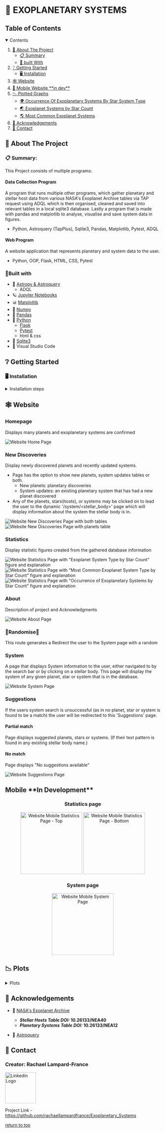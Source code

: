 <a id='top'></a>

# 🌌 EXOPLANETARY SYSTEMS

<a id='table_of_contents'></a>

## Table of Contents
<details open>
<summary>Contents</summary>

1. [📖 About The Project](#about_the_project)
    - [📋 Summary](#summary)
    - [🔧 built With](#built_with)
2. [❔ Getting Started](#getting_started)
    - [🖥️ Installation](#installation)
3. [🕸️ Website](#website)
4. [📱 Mobile Website \*\*in dev\*\*](#mobile_web)
5. [📉 Plotted Graphs](#plots)
    - [🌍 Occurrence Of Exoplanetary Systems By Star System Type](#plot1)
    - [🌏 Exoplanet Systems by Star Count](#plot2)
    - [🌎 Most Common Exoplanet Systems](#plot3)
6. [📡 Acknowledgements](#acknowledgements)
7. [📧 Contact](#contact)

<!-- 🌠☄️👩‍🚀👩‍💻👩‍🔬💬💭🥼📻🔍📷📃📝✒️📊📆🗃️🪐 -->
</details>

<a id='about_the_project'></a>

## 📖 About The Project
<a id='summary'></a>

### 📋 Summary:
This Project consists of multiple programs:
#### Data Collection Program
A program that runs multiple other programs, which gather planetary and stellar host data from various NASA's Exoplanet Archive tables via TAP request using ADQL which is then organised, cleaned and saved into relevant tables in a local sqlite3 database. Lastly a program that is made with pandas and matplotlib to analyse, visualise and save system data in figures.
- Python, Astroquery (TapPlus), Sqlite3, Pandas, Matplotlib, Pytest, ADQL

#### Web Program
A website application that represents planetary and system data to the user.
- Python, OOP, Flask, HTML, CSS, Pytest

<a id='built_with'></a>

### 🔧Built with

- 🌌 [Astropy & Astroquery](https://astroquery.readthedocs.io/en/latest/index.html)
    - ADQL 
- 🪐 [Jupyter Notebooks](https://docs.jupyter.org/en/stable/install.html)
- 📊 [Matplotlib](https://matplotlib.org/stable/install/index.html)
- 🔢 [Numpy](https://numpy.org/install/)
- 🐼 [Pandas](https://pandas.pydata.org/docs/getting_started/install.html)
- 🐍 [Python](https://www.python.org/downloads/)
    - [Flask](https://flask.palletsprojects.com/en/stable/)
    - [Pytest](https://docs.pytest.org/en/stable/)
    - html & css
- 🌿 [Sqlite3](https://www.sqlite.org/)
- 💠 Visual Studio Code

<a id='getting_started'></a>

## ❔ Getting Started

<a id='installation'></a>

### 🖥️ Installation

<details closed>
<summary>Installation steps</summary>

1. Fork this repository
    - git clone https://github.com/rachaellampardfrance/Exoplanetary_Systems
2. Install requirements.txt

        $pip install -r requirements.txt
</details>


<a id="website"></a>

## 🕸️ Website

### Homepage
Displays many planets and exoplanetary systems are confirmed

<img src='static/readme_imgs/home.png' alt='Website Home Page'>

### New Discoveries
Display newly discovered planets and recently updated systems.
- Page has the option to show new planets, system updates tables or both.
    - New planets: planetary discoveries
    - System updates: an existing planetary system that has had a new planet discovered
- Any of the planets, stars(hosts), or systems may be clicked on to lead the user to the dynamic '/system/<stellar_body>' page which will display information about the system the stellar body is in. 

<img src='static/readme_imgs/new_disc_both.png' alt='Website New Discoveries Page with both tables'>

<img src='static/readme_imgs/new_disc_planets.png' alt='Website New Discoveries Page with planets table'>

### Statistics
Display statistic figures created from the gathered database information

<img src='static/readme_imgs/statistics.png' alt='Website Statistics Page with "Exoplanet System Type by Star Count" figure and explanation'>

<img src='static/readme_imgs/statistics_2.png' alt='Website Statistics Page with "Most Common Exoplanet System Type by Star Count" figure and explanation'>

<img src='static/readme_imgs/statistics_3.png' alt='Website Statistics Page with "Occurrence of Exoplanetary Systems by Star Count" figure and explanation'>

### About
Description of project and Acknowledgments

<img src='static/readme_imgs/about.png' alt='Website About Page'>

### 🎲Randomise🎲
This route generates a Redirect the user to the System page with a random 

### System
A page that displays System information to the user, either navigated to by the search bar or by clicking on a stellar body. This page will display the system of any given planet, star or system that is in the database.

<img src='static/readme_imgs/system.png' alt='Website System Page'>

### Suggestions
If the users system search is unsuccessful (as in no planet, star or system is found to be a match) the user will be redirected to this 'Suggestions' page.

#### Partial match
Page displays suggested planets, stars or systems. (If their text pattern is found in any existing stellar body name.)

#### No match
Page displays "No suggestions available"

<img src='static/readme_imgs/suggestions.png' alt='Website Suggestions Page'>

<a id='mobile_web'></a>

## Mobile \*\*In Development\*\*

### <p align="center">Statistics page</p>
<p align="center">
<img src='static/readme_imgs/mobile_statistics.png' alt='Website Mobile Statistics Page - Top' width='200'>
<img src='static/readme_imgs/mobile_statistics_2.png' alt='Website Mobile Statistics Page - Bottom' width='200'>
</p>

### <p align="center">System page</p>
<p align="center">
<img src='static/readme_imgs/mobile_system.png' alt='Website Mobile System Page' width='200'>
</p>

<a id='plots'></a>

## 📉 Plots
<details closed>
<summary>Plots</summary>
The program creates three plot figures...

<a id='plot1'></a>

#### 🌍**1. Occurance Of Exoplanetary Systems By Star System Type:**


Intent:
A pie chart representation of what type of systems exoplanets most commonly occur in relation to how many stars are within the system.

Contents:
- Figure
    - Pie chart - *represents data of what systems exoplanets most commonly occur in, related to how many stars are in the system.*
    - Legend - *displays how many stars are in each system on the pie chart related by color.*
    - Additional exoplanet discovery data - *extra data displayed on the figure represents how many confirmed exoplanet systems have been discovered as well as individual exoplanets.*

<p align="center">
<img src='static/occurrence_of_exoplanetary_systems_by_star_system_type.png' alt='"occurance of exoplanetary systems by star system type" pie chart' width='600'>
</p>

<a id='plot2'></a>

#### 🌏**2. Exoplanet Systems by Star Count:**

Intent:
A figure containing two nested bar charts that represent all observations of exoplanet systems, nested by how many exoplanets occur in each system and organised by how many stars are in the system. This is intended to show the frequency in which exoplanets/multiplanetary systems occur in relation to singular star and binary star systems.

The same data is shown in two formats: scale and log. 'Scale' helps visualise the actual occurrence of exoplanetary systems whereas 'log' is intended to help visualise small frequencies.

Contents:
- Figure
    - Nested bar chart - *represents all observations of exoplanet systems, nested by how many exoplanets occur in each system and organised by how many stars are in the system.*
    - Nested bar chart LOG - *represents the same data as above but in a log format to help visualise small data*

<p align="center">
<img src='static/exoplanet_systems_by_star_count.png' alt='exoplanet systems by star count figure image' width='900'>
</p>


<a id='plot3'></a>

#### 🌎**3. Most Common Exoplanet Systems:**

Intent:
A collection of pie charts which are independent of one another, each corresponding to a type of star/binary star system. Each pie chart represents which is the most common type of exoplanet systems in relation to the star system.

>[!NOTE] These pie charts do not include any exoplanet systems that would fall in less than 1% of the overall data (this is to prevent small data crowding the data: as this is a visual generalisation)
>
>Additionally note that data that falls in less than the 1% is completely left out of the data.


Contents:
- Figure
    - Pie charts - *Each pie chart represents which is the most common types of exoplanet systems in relation to it's systems star count*
    - Legend - *The legend visualises the planet count by color and applies to all pie charts*

<p align="center">
<img src='static/most_common_exoplanet_systems.png' alt='Most common exoplanet systems pie charts figure' width='900'>
</p>

</details>


<a id='acknowledgements'></a>

## 📡 Acknowledgements

- 🚀 [NASA's Exoplanet Archive](https://exoplanetarchive.ipac.caltech.edu)
    - ***Stellar Hosts Table DOI:* 10.26133/NEA40**
    - ***Planetary Systems Table DOI:* 10.26133/NEA12**


- 🔭 [Astroquery](https://ui.adsabs.harvard.edu/abs/2019AJ....157...98G/abstract)


<a id='contact'></a>

## 📧 Contact

###  Creator: Rachael Lampard-France

<!-- [![Linkedin Logo](linkedin.png)](https://www.linkedin.com/in/rachael-lampard-france-a5995b195/) -->

<a href='https://www.linkedin.com/in/rachael-lampard-france-a5995b195/'><img src='static/icons/linkedin.png' alt='Linkedin Logo' width='100'></a>

Project Link - https://github.com/rachaellampardfrance/Exoplanetary_Systems

[return to top](#top)
